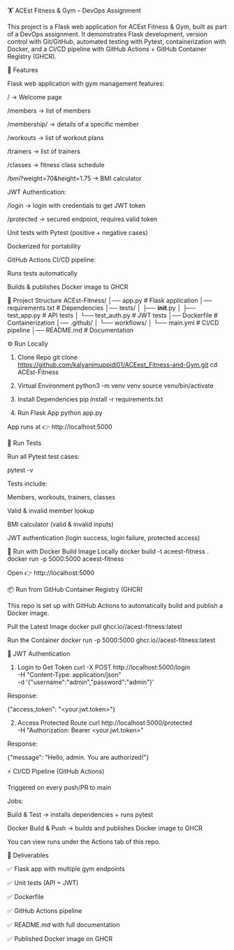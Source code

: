 🏋️ ACEst Fitness & Gym – DevOps Assignment

This project is a Flask web application for ACEst Fitness & Gym, built as part of a DevOps assignment.
It demonstrates Flask development, version control with Git/GitHub, automated testing with Pytest, containerization with Docker, and a CI/CD pipeline with GitHub Actions + GitHub Container Registry (GHCR).

🚀 Features

Flask web application with gym management features:

/ → Welcome page

/members → list of members

/membership/<id> → details of a specific member

/workouts → list of workout plans

/trainers → list of trainers

/classes → fitness class schedule

/bmi?weight=70&height=1.75 → BMI calculator

JWT Authentication:

/login → login with credentials to get JWT token

/protected → secured endpoint, requires valid token

Unit tests with Pytest (positive + negative cases)

Dockerized for portability

GitHub Actions CI/CD pipeline:

Runs tests automatically

Builds & publishes Docker image to GHCR

📂 Project Structure
ACEst-Fitness/
│── app.py                 # Flask application
│── requirements.txt       # Dependencies
│── tests/
│    ├── __init__.py
│    ├── test_app.py       # API tests
│    └── test_auth.py      # JWT tests
│── Dockerfile             # Containerization
│── .github/
│    └── workflows/
│        └── main.yml      # CI/CD pipeline
│── README.md              # Documentation

⚙️ Run Locally
1. Clone Repo
git clone https://github.com/kalyanimuppidi01/ACEest_Fitness-and-Gym.git
cd ACEst-Fitness

2. Virtual Environment
python3 -m venv venv
source venv/bin/activate

3. Install Dependencies
pip install -r requirements.txt

4. Run Flask App
python app.py


App runs at 👉 http://localhost:5000

🧪 Run Tests

Run all Pytest test cases:

pytest -v


Tests include:

Members, workouts, trainers, classes

Valid & invalid member lookup

BMI calculator (valid & invalid inputs)

JWT authentication (login success, login failure, protected access)

🐳 Run with Docker
Build Image Locally
docker build -t aceest-fitness .
docker run -p 5000:5000 aceest-fitness


Open 👉 http://localhost:5000

📦 Run from GitHub Container Registry (GHCR)

This repo is set up with GitHub Actions to automatically build and publish a Docker image.

Pull the Latest Image
docker pull ghcr.io/<your-username>/acest-fitness:latest

Run the Container
docker run -p 5000:5000 ghcr.io/<your-username>/acest-fitness:latest

🔐 JWT Authentication
1. Login to Get Token
curl -X POST http://localhost:5000/login \
     -H "Content-Type: application/json" \
     -d '{"username":"admin","password":"admin"}'


Response:

{"access_token": "<your.jwt.token>"}

2. Access Protected Route
curl http://localhost:5000/protected \
     -H "Authorization: Bearer <your.jwt.token>"


Response:

{"message": "Hello, admin. You are authorized!"}

⚡ CI/CD Pipeline (GitHub Actions)

Triggered on every push/PR to main

Jobs:

Build & Test → installs dependencies + runs pytest

Docker Build & Push → builds and publishes Docker image to GHCR

You can view runs under the Actions tab of this repo.

📌 Deliverables

✅ Flask app with multiple gym endpoints

✅ Unit tests (API + JWT)

✅ Dockerfile

✅ GitHub Actions pipeline

✅ README.md with full documentation

✅ Published Docker image on GHCR